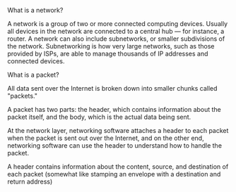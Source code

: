 What is a network?

A network is a group of two or more connected computing devices. Usually all devices in the network are connected to a central hub — for instance, a router. A network can also include subnetworks, or smaller subdivisions of the network. Subnetworking is how very large networks, such as those provided by ISPs, are able to manage thousands of IP addresses and connected devices.

What is a packet?

All data sent over the Internet is broken down into smaller chunks called "packets."

A packet has two parts: the header, which contains information about the packet itself, and the body, which is the actual data being sent.

At the network layer, networking software attaches a header to each packet when the packet is sent out over the Internet, and on the other end, networking software can use the header to understand how to handle the packet.

A header contains information about the content, source, and destination of each packet (somewhat like stamping an envelope with a destination and return address)

